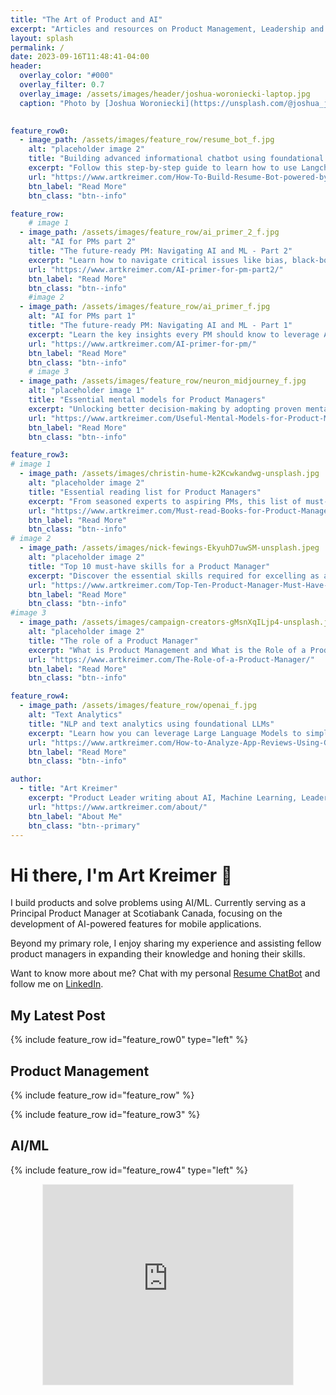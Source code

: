 ```yaml
---
title: "The Art of Product and AI"
excerpt: "Articles and resources on Product Management, Leadership and Artificial Intelligence"
layout: splash
permalink: /
date: 2023-09-16T11:48:41-04:00
header:
  overlay_color: "#000"
  overlay_filter: 0.7
  overlay_image: /assets/images/header/joshua-woroniecki-laptop.jpg
  caption: "Photo by [Joshua Woroniecki](https://unsplash.com/@joshua_j_woroniecki?utm_source=unsplash&utm_medium=referral&utm_content=creditCopyText) on [**Unsplash**](https://unsplash.com/photos/lzh3hPtJz9c?utm_source=unsplash&utm_medium=referral&utm_content=creditCopyText)"
    

feature_row0:
  - image_path: /assets/images/feature_row/resume_bot_f.jpg
    alt: "placeholder image 2"
    title: "Building advanced informational chatbot using foundational LLM and Retrieval Augmented Generation (RAG)"
    excerpt: "Follow this step-by-step guide to learn how to use Langchain, Vector DB, GPT-3.5, and Streamlit to create an advanced informational chatbot."
    url: "https://www.artkreimer.com/How-To-Build-Resume-Bot-powered-by-llm/"
    btn_label: "Read More"
    btn_class: "btn--info"

feature_row:
    # image 1
  - image_path: /assets/images/feature_row/ai_primer_2_f.jpg
    alt: "AI for PMs part 2"
    title: "The future-ready PM: Navigating AI and ML - Part 2"
    excerpt: "Learn how to navigate critical issues like bias, black-box algorithms, and data security, while setting up for ongoing success through continuous evaluation."
    url: "https://www.artkreimer.com/AI-primer-for-pm-part2/"
    btn_label: "Read More"
    btn_class: "btn--info"
    #image 2
  - image_path: /assets/images/feature_row/ai_primer_f.jpg
    alt: "AI for PMs part 1"
    title: "The future-ready PM: Navigating AI and ML - Part 1"
    excerpt: "Learn the key insights every PM should know to leverage Artificial Intelligence and Machine Learning for gaining a competitive edge in product development."
    url: "https://www.artkreimer.com/AI-primer-for-pm/"
    btn_label: "Read More"
    btn_class: "btn--info"
    # image 3
  - image_path: /assets/images/feature_row/neuron_midjourney_f.jpg
    alt: "placeholder image 1"
    title: "Essential mental models for Product Managers"
    excerpt: "Unlocking better decision-making by adopting proven mental models. This guide unpacks the top mental frameworks that every Product Manager should know for making smarter decisions."
    url: "https://www.artkreimer.com/Useful-Mental-Models-for-Product-Managers/"
    btn_label: "Read More"
    btn_class: "btn--info"

feature_row3:
# image 1
  - image_path: /assets/images/christin-hume-k2Kcwkandwg-unsplash.jpg
    alt: "placeholder image 2"
    title: "Essential reading list for Product Managers"
    excerpt: "From seasoned experts to aspiring PMs, this list of must-read books covers all the bases. Discover the reads that will sharpen your skills and mindset."
    url: "https://www.artkreimer.com/Must-read-Books-for-Product-Managers/"
    btn_label: "Read More"
    btn_class: "btn--info"
# image 2
  - image_path: /assets/images/nick-fewings-EkyuhD7uwSM-unsplash.jpeg
    alt: "placeholder image 2"
    title: "Top 10 must-have skills for a Product Manager"
    excerpt: "Discover the essential skills required for excelling as a Product Manager across various organizations."
    url: "https://www.artkreimer.com/Top-Ten-Product-Manager-Must-Have-Skills/"
    btn_label: "Read More"
    btn_class: "btn--info"
#image 3
  - image_path: /assets/images/campaign-creators-gMsnXqILjp4-unsplash.jpeg
    alt: "placeholder image 2"
    title: "The role of a Product Manager"
    excerpt: "What is Product Management and What is the Role of a Product Manager?"
    url: "https://www.artkreimer.com/The-Role-of-a-Product-Manager/"
    btn_label: "Read More"
    btn_class: "btn--info"

feature_row4:
  - image_path: /assets/images/feature_row/openai_f.jpg
    alt: "Text Analytics"
    title: "NLP and text analytics using foundational LLMs"
    excerpt: "Learn how you can leverage Large Language Models to simplify sentiment analysis, emotion detection, and topic extraction."
    url: "https://www.artkreimer.com/How-to-Analyze-App-Reviews-Using-GPT/"
    btn_label: "Read More"
    btn_class: "btn--info"

author: 
  - title: "Art Kreimer"
    excerpt: "Product Leader writing about AI, Machine Learning, Leadership and Product Management."
    url: "https://www.artkreimer.com/about/"
    btn_label: "About Me"
    btn_class: "btn--primary"
---
```


<!-- {% include feature_row id="intro" type="center" %} -->
<!-- <figure style="width: 15%" class="align-right">
  <img src="/assets/images/intro_image.jpeg" alt="">
</figure> -->

# Hi there, I'm Art Kreimer 👋  

I build products and solve problems using AI/ML. Currently serving as a Principal Product Manager at Scotiabank Canada, focusing on the development of AI-powered features for mobile applications.

Beyond my primary role, I enjoy sharing my experience and assisting fellow product managers in expanding their knowledge and honing their skills.

Want to know more about me? Chat with my personal [Resume ChatBot](https://www.artkreimer.com/resume/) and follow me on [LinkedIn](https://www.linkedin.com/in/artkreimer/).  

## My Latest Post

{% include feature_row id="feature_row0" type="left"  %}

## Product Management
{% include feature_row id="feature_row" %}

{% include feature_row id="feature_row3" %}


## AI/ML
{% include feature_row id="feature_row4" type="left" %}


<!-- {% include feature_row id="author" type="center" %} -->
<!-- width="480" height="320" -->
<div style="text-align: center;">
<iframe src="https://artkreimer.substack.com/embed" title="Newspaper sign up" height="320" width="400" style="border:1px solid #EEE; background:white;" frameborder="0" scrolling="no" ></iframe>
</div>